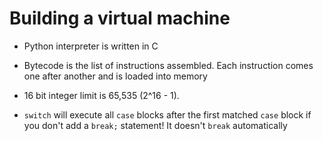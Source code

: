 # Building a virtual machine

- Python interpreter is written in C
- Bytecode is the list of instructions assembled. Each instruction comes one
  after another and is loaded into memory
- 16 bit integer limit is 65,535 (2^16 - 1).

- `switch` will execute all `case` blocks after the first matched `case` block
  if you don't add a `break;` statement! It doesn't `break` automatically
